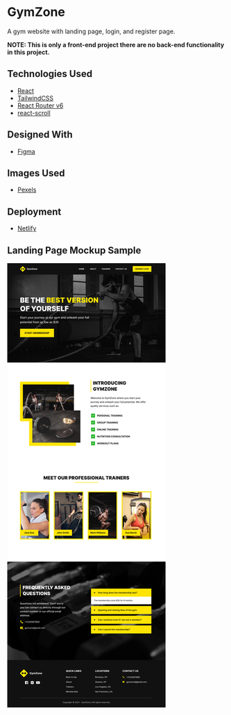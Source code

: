 # GymZone

A gym website with landing page, login, and register page.

**NOTE: This is only a front-end project there are no back-end functionality in this project.**

## Technologies Used

- [React](https://reactjs.org/)
- [TailwindCSS](https://tailwindcss.com/)
- [React Router v6](https://reactrouter.com/)
- [react-scroll](https://www.npmjs.com/package/react-scroll)

## Designed With

- [Figma](https://www.figma.com/)

## Images Used

- [Pexels](https://www.pexels.com/)

## Deployment

- [Netlify](https://www.netlify.com/)

## Landing Page Mockup Sample

![MockupDesign](landing-page-mockup.jpg)
